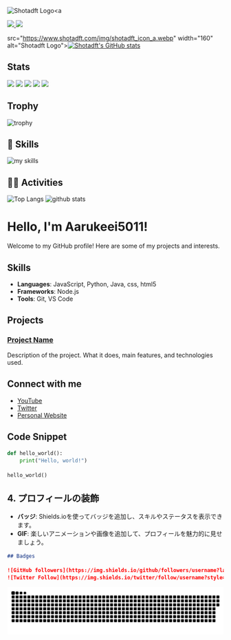 <img src="https://www.shotadft.com/img/shotadft_icon_a.webp" width="160" alt="Shotadft Logo"><a 
<p align="left">
  <a href="https://github.com/Aarukeei5011">
    <img height="20" src="https://komarev.com/ghpvc/?username=Keichan15" />
  </a>
  <a href="https://github.com/Aarukeei5011">
    <img height="20" src="https://img.shields.io/github/followers/Aarukeei5011?label=follow&logo=github&style=flat" />
  </a>
</p>

src="https://www.shotadft.com/img/shotadft_icon_a.webp" width="160" alt="Shotadft Logo"><a href="https://github.com/anuraghazra/github-readme-stats"><img src="https://github-readme-stats.vercel.app/api?username=shotadft&hide=stars&show_icons=true&theme=dark&title_color=fbfb00&locale=ja" alt="Shotadft's GitHub stats"></a>

## Stats
![](http://github-profile-summary-cards.vercel.app/api/cards/profile-details?username=Aarukeei5011&theme=gruvbox)
![](http://github-profile-summary-cards.vercel.app/api/cards/repos-per-language?username=Aarukeei5011&theme=gruvbox)
![](http://github-profile-summary-cards.vercel.app/api/cards/most-commit-language?username=Aarukeei5011&theme=gruvbox)
![](http://github-profile-summary-cards.vercel.app/api/cards/stats?username=Aarukeei5011&theme=gruvbox)
![](http://github-profile-summary-cards.vercel.app/api/cards/productive-time?username=Aarukeei5011&theme=gruvbox&utcOffset=9)

## Trophy
![trophy](https://github-profile-trophy.vercel.app/?username=Aarukeei5011&theme=gruvbox)


<!-- 3. 好きな技術スタックに変更 -->
<!-- ライトモート：theme=light, ダークモート：theme=dark -->
<!-- アイコンの選択肢一覧：https://arc.net/l/quote/zizyykfh -->
## 🌱 Skills
<img alt="my skills" src="https://skillicons.dev/icons?theme=dark&perline=7&i=html,css,js,ts,react,next,figma,python,fastapi,go,docker,terraform,aws,gcp" />
<br>

<!-- 4. GitHub ユーザー名を変更, 2箇所 -->
<!-- ライトモート：theme=light, ダークモート：theme=vue-dark  -->
## 🏃‍♀️ Activities
<div align="left"> 
  <img alt="Top Langs" height="170px" src="https://github-readme-stats.vercel.app/api?username=Aarukeei5011&theme=vue-dark&layout=compact" />
  <img alt="github stats" height="170px" src="https://github-readme-stats.vercel.app/api/top-langs/?username=Aarukeei5011&theme=vue-dark&layout=compact" />
</div>


# Hello, I'm Aarukeei5011!

Welcome to my GitHub profile! Here are some of my projects and interests.

## Skills

- **Languages**: JavaScript, Python, Java, css, html5
- **Frameworks**: Node.js
- **Tools**: Git, VS Code

## Projects

### [Project Name](https://github.com/username/project)
Description of the project. What it does, main features, and technologies used.

## Connect with me

- [YouTube](https://www.youtube.com/@arukee-y9v)
- [Twitter](https://x.com/RKB20101)
- [Personal Website](https://aarukeei5011.github.io/)

## Code Snippet

```python
def hello_world():
    print("Hello, world!")

hello_world()

```

## 4. プロフィールの装飾

- **バッジ**: Shields.ioを使ってバッジを追加し、スキルやステータスを表示できます。
- **GIF**: 楽しいアニメーションや画像を追加して、プロフィールを魅力的に見せましょう。

```markdown
## Badges

![GitHub followers](https://img.shields.io/github/followers/username?label=Follow&style=social)
![Twitter Follow](https://img.shields.io/twitter/follow/username?style=social)

```
![](https://raw.githubusercontent.com/Aarukeei5011/Aarukeei5011/output/github-contribution-grid-snake.svg)


<!--
**Aarukeei5011/Aarukeei5011** is a ✨ _special_ ✨ repository because its `README.md` (this file) appears on your GitHub profile.

Here are some ideas to get you started:

- 🔭 I’m currently working on ...
- 🌱 I’m currently learning ...
- 👯 I’m looking to collaborate on ...
- 🤔 I’m looking for help with ...
- 💬 Ask me about ...
- 📫 How to reach me: ...
- 😄 Pronouns: ...
- ⚡ Fun fact: ...
-->
